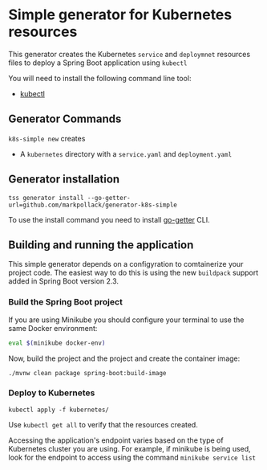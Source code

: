 # Simple generator for Kubernetes resources

This generator creates the Kubernetes `service` and `deploymnet` resources files to deploy a Spring Boot application using `kubectl`

You will need to install the following command line tool:

* [kubectl](https://kubernetes.io/docs/tasks/tools/install-kubectl/)


## Generator Commands

`k8s-simple new` creates

* A `kubernetes` directory with a `service.yaml` and `deployment.yaml`


## Generator installation

```
tss generator install --go-getter-url=github.com/markpollack/generator-k8s-simple
```

To use the install command you need to install [go-getter](https://github.com/hashicorp/go-getter#installation-and-usage) CLI.

## Building and running the application

This simple generator depends on a configyration to comtainerize your project code. The easiest way to do this is using the new `buildpack` support added in Spring Boot version 2.3.

### Build the Spring Boot project

If you are using Minikube you should configure your terminal to use the same Docker environment:

```bash
eval $(minikube docker-env)
```

Now, build the project and the project and create the container image:

```
./mvnw clean package spring-boot:build-image
```

### Deploy to Kubernetes

```
kubectl apply -f kubernetes/
```

Use `kubectl get all` to verify that the resources created.

Accessing the application's endpoint varies based on the type of Kubernetes cluster you are using.  For example, if minikube is being used, look for the endpoint to access using the command `minikube service list`
